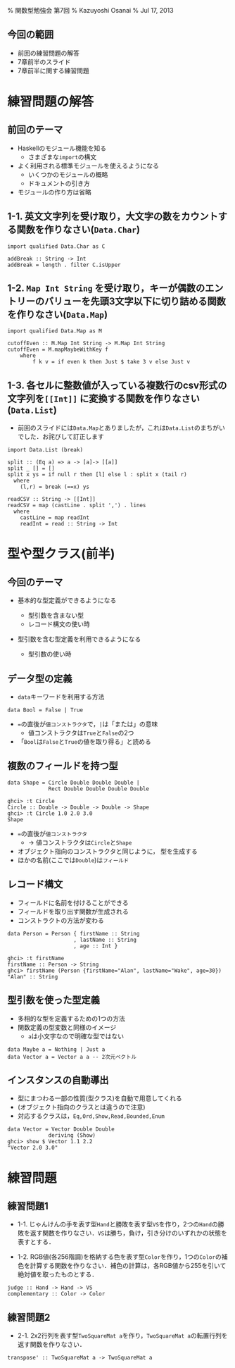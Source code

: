 % 関数型勉強会 第7回
% Kazuyoshi Osanai
% Jul 17, 2013

## 今回の範囲

- 前回の練習問題の解答
- 7章前半のスライド
- 7章前半に関する練習問題

# 練習問題の解答

## 前回のテーマ

- Haskellのモジュール機能を知る
    + さまざまな`import`の構文
- よく利用される標準モジュールを使えるようになる
    + いくつかのモジュールの概略
    + ドキュメントの引き方
- モジュールの作り方は省略

## 1-1. 英文文字列を受け取り，大文字の数をカウントする関数を作りなさい(`Data.Char`)

~~~ {.haskell}
import qualified Data.Char as C

addBreak :: String -> Int
addBreak = length . filter C.isUpper
~~~

## 1-2. `Map Int String` を受け取り，キーが偶数のエントリーのバリューを先頭3文字以下に切り詰める関数を作りなさい(`Data.Map`)

~~~ {.haskell}
import qualified Data.Map as M

cutoffEven :: M.Map Int String -> M.Map Int String
cutoffEven = M.mapMaybeWithKey f
    where 
        f k v = if even k then Just $ take 3 v else Just v
~~~

## 1-3. 各セルに整数値が入っている複数行のcsv形式の文字列を`[[Int]]` に変換する関数を作りなさい(`Data.List`)

- 前回のスライドには`Data.Map`とありましたが，これは`Data.List`のまちがいでした．お詫びして訂正します

~~~ {.haskell}
import Data.List (break)

split :: (Eq a) => a -> [a]-> [[a]]
split _ [] = []
split x ys = if null r then [l] else l : split x (tail r)
  where
    (l,r) = break (==x) ys

readCSV :: String -> [[Int]]
readCSV = map (castLine . split ',') . lines 
  where
    castLine = map readInt
    readInt = read :: String -> Int
~~~

# 型や型クラス(前半)

## 今回のテーマ

- 基本的な型定義ができるようになる
    + 型引数を含まない型
    + レコード構文の使い時

- 型引数を含む型定義を利用できるようになる
    + 型引数の使い時

## データ型の定義

- `data`キーワードを利用する方法

~~~ {.haskell}
data Bool = False | True
~~~

- `=`の直後が`値コンストラクタ`で，`|`は「または」の意味
    + 値コンストラクタは`True`と`False`の2つ
- 「`Bool`は`False`と`True`の値を取り得る」と読める

## 複数のフィールドを持つ型

~~~ {.haskell}
data Shape = Circle Double Double Double |
             Rect Double Double Double Double

ghci> :t Circle
Circle :: Double -> Double -> Double -> Shape
ghci> :t Circle 1.0 2.0 3.0
Shape
~~~

- `=`の直後が`値コンストラクタ`
    + → 値コンストラクタは`Circle`と`Shape`
- オブジェクト指向のコンストラクタと同じように，
型を生成する
- ほかの名前(ここでは`Double`)は`フィールド`

## レコード構文

- フィールドに名前を付けることができる
- フィールドを取り出す関数が生成される
- コンストラクトの方法が変わる

~~~ {.haskell}
data Person = Person { firstName :: String
                     , lastName :: String
                     , age :: Int }

ghci> :t firstName
firstName :: Person -> String
ghci> firstName (Person {firstName="Alan", lastName="Wake", age=30})
"Alan" :: String
~~~

## 型引数を使った型定義

- 多相的な型を定義するための1つの方法
- 関数定義の型変数と同様のイメージ
    + `a`は小文字なので明確な型ではない

~~~ {.haskell}
data Maybe a = Nothing | Just a
data Vector a = Vector a a -- 2次元ベクトル
~~~

## インスタンスの自動導出

- 型にまつわる一部の性質(型クラス)を自動で用意してくれる
- (オブジェクト指向のクラスとは違うので注意)
- 対応するクラスは，`Eq,Ord,Show,Read,Bounded,Enum`

~~~ {.haskell}
data Vector = Vector Double Double
             deriving (Show)
ghci> show $ Vector 1.1 2.2
"Vector 2.0 3.0"
~~~

# 練習問題

## 練習問題1

- 1-1. じゃんけんの手を表す型`Hand`と勝敗を表す型`VS`を作り，2つの`Hand`の勝敗を返す関数を作りなさい．`VS`は勝ち，負け，引き分けのいずれかの状態を表すとする．

- 1-2. RGB値(各256階調)を格納する色を表す型`Color`を作り，1つの`Color`の補色を計算する関数を作りなさい．補色の計算は，各RGB値から255を引いて絶対値を取ったものとする．

~~~ {.haskell}
judge :: Hand -> Hand -> VS
complementary :: Color -> Color
~~~

## 練習問題2

- 2-1. 2x2行列を表す型`TwoSquareMat a`を作り，`TwoSquareMat a`の転置行列を返す関数を作りなさい．

~~~ {.haskell}
transpose' :: TwoSquareMat a -> TwoSquareMat a
~~~

<!-- ' -->

